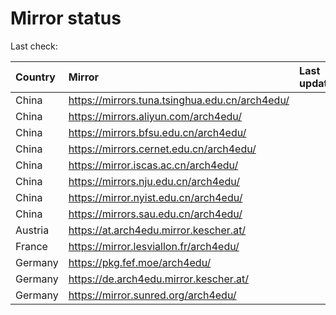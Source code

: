 <script src="./time.js"></script>
# Mirror status
Last check: <script type="text/javascript">localize(1715793486.4400566);</script>

|Country|Mirror|Last update|
|:------|:-----|:----------|
|China|https://mirrors.tuna.tsinghua.edu.cn/arch4edu/|<script type="text/javascript">localize(1715755112);</script>|
|China|https://mirrors.aliyun.com/arch4edu/|<script type="text/javascript">localize(1715755112);</script>|
|China|https://mirrors.bfsu.edu.cn/arch4edu/|<script type="text/javascript">localize(1715755112);</script>|
|China|https://mirrors.cernet.edu.cn/arch4edu/|<script type="text/javascript">localize(1715755112);</script>|
|China|https://mirror.iscas.ac.cn/arch4edu/|<script type="text/javascript">localize(1715755112);</script>|
|China|https://mirrors.nju.edu.cn/arch4edu/|<script type="text/javascript">localize(1715711699);</script>|
|China|https://mirror.nyist.edu.cn/arch4edu/|<script type="text/javascript">localize(1715755112);</script>|
|China|https://mirrors.sau.edu.cn/arch4edu/|<script type="text/javascript">localize(1715755112);</script>|
|Austria|https://at.arch4edu.mirror.kescher.at/|<script type="text/javascript">localize(1715755112);</script>|
|France|https://mirror.lesviallon.fr/arch4edu/|<script type="text/javascript">localize(1715755112);</script>|
|Germany|https://pkg.fef.moe/arch4edu/|<script type="text/javascript">localize(1715755112);</script>|
|Germany|https://de.arch4edu.mirror.kescher.at/|<script type="text/javascript">localize(1715755112);</script>|
|Germany|https://mirror.sunred.org/arch4edu/|<script type="text/javascript">localize(1715755112);</script>|

<script src="./tablefilter/tablefilter.js"></script>
<script src="./table.js"></script>